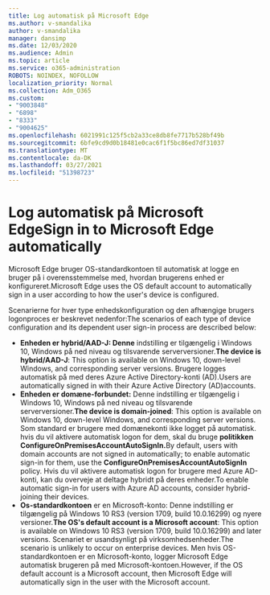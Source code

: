 ```yaml
---
title: Log automatisk på Microsoft Edge
ms.author: v-smandalika
author: v-smandalika
manager: dansimp
ms.date: 12/03/2020
ms.audience: Admin
ms.topic: article
ms.service: o365-administration
ROBOTS: NOINDEX, NOFOLLOW
localization_priority: Normal
ms.collection: Adm_O365
ms.custom:
- "9003848"
- "6898"
- "8333"
- "9004625"
ms.openlocfilehash: 6021991c125f5cb2a33ce8db8fe7717b528bf49b
ms.sourcegitcommit: 6bfe9cd9d0b18481e0cac6f1f5bc86ed7df31037
ms.translationtype: MT
ms.contentlocale: da-DK
ms.lasthandoff: 03/27/2021
ms.locfileid: "51398723"
---
```

# <a name="sign-in-to-microsoft-edge-automatically"></a><span data-ttu-id="d6174-102">Log automatisk på Microsoft Edge</span><span class="sxs-lookup"><span data-stu-id="d6174-102">Sign in to Microsoft Edge automatically</span></span>

<span data-ttu-id="d6174-103">Microsoft Edge bruger OS-standardkontoen til automatisk at logge en bruger på i overensstemmelse med, hvordan brugerens enhed er konfigureret.</span><span class="sxs-lookup"><span data-stu-id="d6174-103">Microsoft Edge uses the OS default account to automatically sign in a user according to how the user's device is configured.</span></span> 

<span data-ttu-id="d6174-104">Scenarierne for hver type enhedskonfiguration og den afhængige brugers logonproces er beskrevet nedenfor:</span><span class="sxs-lookup"><span data-stu-id="d6174-104">The scenarios of each type of device configuration and its dependent user sign-in process are described below:</span></span>

- <span data-ttu-id="d6174-105">**Enheden er hybrid/AAD-J: Denne** indstilling er tilgængelig i Windows 10, Windows på ned niveau og tilsvarende serverversioner.</span><span class="sxs-lookup"><span data-stu-id="d6174-105">**The device is hybrid/AAD-J**: This option is available on Windows 10, down-level Windows, and corresponding server versions.</span></span> <span data-ttu-id="d6174-106">Brugere logges automatisk på med deres Azure Active Directory-konti (AD).</span><span class="sxs-lookup"><span data-stu-id="d6174-106">Users are automatically signed in with their Azure Active Directory (AD)accounts.</span></span>
- <span data-ttu-id="d6174-107">**Enheden er domæne-forbundet:** Denne indstilling er tilgængelig i Windows 10, Windows på ned niveau og tilsvarende serverversioner.</span><span class="sxs-lookup"><span data-stu-id="d6174-107">**The device is domain-joined**: This option is available on Windows 10, down-level Windows, and corresponding server versions.</span></span> <span data-ttu-id="d6174-108">Som standard er brugere med domænekonti ikke logget på automatisk. hvis du vil aktivere automatisk logon for dem, skal du bruge **politikken ConfigureOnPremisesAccountAutoSignIn.**</span><span class="sxs-lookup"><span data-stu-id="d6174-108">By default, users with domain accounts are not signed in automatically; to enable automatic sign-in for them, use the **ConfigureOnPremisesAccountAutoSignIn** policy.</span></span> <span data-ttu-id="d6174-109">Hvis du vil aktivere automatisk logon for brugere med Azure AD-konti, kan du overveje at deltage hybridt på deres enheder.</span><span class="sxs-lookup"><span data-stu-id="d6174-109">To enable automatic sign-in for users with Azure AD accounts, consider hybrid-joining their devices.</span></span>
- <span data-ttu-id="d6174-110">**Os-standardkontoen** er en Microsoft-konto: Denne indstilling er tilgængelig på Windows 10 RS3 (version 1709, build 10.0.16299) og nyere versioner.</span><span class="sxs-lookup"><span data-stu-id="d6174-110">**The OS's default account is a Microsoft account**: This option is available on Windows 10 RS3 (version 1709, build 10.0.16299) and later versions.</span></span> <span data-ttu-id="d6174-111">Scenariet er usandsynligt på virksomhedsenheder.</span><span class="sxs-lookup"><span data-stu-id="d6174-111">The scenario is unlikely to occur on enterprise devices.</span></span> <span data-ttu-id="d6174-112">Men hvis OS-standardkontoen er en Microsoft-konto, logger Microsoft Edge automatisk brugeren på med Microsoft-kontoen.</span><span class="sxs-lookup"><span data-stu-id="d6174-112">However, if the OS default account is a Microsoft account, then Microsoft Edge will automatically sign in the user with the Microsoft account.</span></span>
 
 

